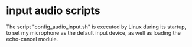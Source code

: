 # input audio scripts

The script "config_audio_input.sh" is executed by Linux during its startup, to set my microphone as the default input device, as well as loading the echo-cancel module.